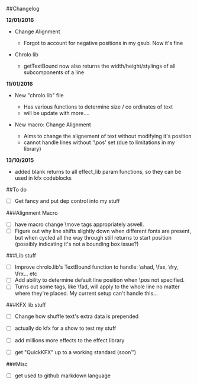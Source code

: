 ##Changelog

**12/01/2016**
- Change Alignment
  - Forgot to account for negative positions in my gsub. Now it's fine
  
- Chrolo lib
  - getTextBound now also returns the width/height/stylings of all subcomponents of a line

**11/01/2016**
- New "chrolo.lib" file
  - Has various functions to determine size / co ordinates of text
  - will be update with more....
  
- New macro: Change Alignment
  - Aims to change the alignement of text without modifying it's position
  - cannot handle lines without '\pos' set (due to limitations in my library)

**13/10/2015**  
- added blank returns to all effect_lib param functions, so they can be used in kfx codeblocks
 
 
##To do
- [ ] Get fancy and put dep control into my stuff

###Alignment Macro
- [ ] have macro change \move tags appropriately aswell.
- [ ] Figure out why line shifts slightly down when different fonts are present, but when cycled all the way through  still returns to start position (possibly indicating it's not a bounding box issue?)

###Lib stuff
- [ ] Improve chrolo.lib's TextBound function to handle: \shad, \fax, \fry, \frx... etc
- [ ] Add ability to determine default line position when \pos not specified.
- [ ] Turns out some tags, like \fad, will apply to the whole line no matter where they're placed. My current setup can't handle this...

###KFX lib stuff
- [ ] Change how shuffle text's extra data is prepended

- [ ] actually do kfx for a show to test my stuff

- [ ] add millions more effects to the effect library

- [ ] get "QuickKFX" up to a working standard (soon™)

###Misc
- [ ] get used to github markdown language